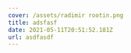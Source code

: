 ```yaml
---
cover: /assets/radimir rootin.png
title: adsfasf
date: 2021-05-11T20:51:52.181Z
url: asdfasdf
---
```

